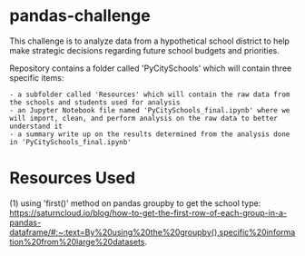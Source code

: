 # pandas-challenge

This challenge is to analyze data from a hypothetical school district to help make strategic decisions regarding future school budgets and priorities.

Repository contains a folder called 'PyCitySchools' which will contain three specific items:

    - a subfolder called 'Resources' which will contain the raw data from the schools and students used for analysis
    - an Jupyter Notebook file named 'PyCitySchools_final.ipynb' where we will import, clean, and perform analysis on the raw data to better understand it
    - a summary write up on the results determined from the analysis done in 'PyCitySchools_final.ipynb'


# Resources Used

(1) using 'first()' method on pandas groupby to get the school type: https://saturncloud.io/blog/how-to-get-the-first-row-of-each-group-in-a-pandas-dataframe/#:~:text=By%20using%20the%20groupby(),specific%20information%20from%20large%20datasets.